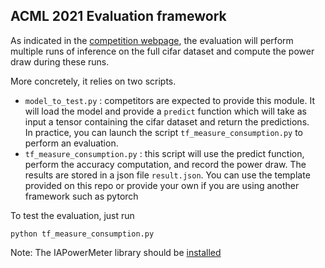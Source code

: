 ## ACML 2021 Evaluation framework

As indicated in the [competition webpage](https://greenai-uppa.github.io/acml_competition/#evaluation), the evaluation will perform multiple runs of inference on the full cifar dataset and compute the power draw during these runs.

More concretely, it relies on two scripts.
- `model_to_test.py` : competitors are expected to provide this module. It will load the model and provide a `predict` function which will take as input a tensor containing the cifar dataset and return the predictions.  
In practice, you can launch the script `tf_measure_consumption.py` to perform an evaluation. 
- `tf_measure_consumption.py` : this script will use the predict function, perform the accuracy computation, and record the power draw. The results are stored in a json file `result.json`. You can use the template provided on this repo or provide your own if you are using another framework such as pytorch


To test the evaluation, just run 
```
python tf_measure_consumption.py
```

Note: The IAPowerMeter library should be [installed](https://greenai-uppa.github.io/AIPowerMeter/usage/quick_start.html)


